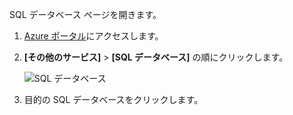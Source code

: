 
SQL データベース ページを開きます。

1. [Azure ポータル](https://portal.azure.com)にアクセスします。
2. **[その他のサービス]** > **[SQL データベース]** の順にクリックします。
   
   ![SQL データベース](./media/sql-database-browse-to-database/browse-to-database.png)
3. 目的の SQL データベースをクリックします。



<!--HONumber=Jan17_HO3-->



